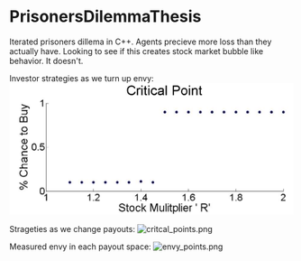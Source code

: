 # PrisonersDilemmaThesis
Iterated prisoners dillema in C++. Agents precieve more loss than they actually have. Looking to see if this creates stock market bubble like behavior. It doesn't.

Investor strategies as we turn up envy:
!["Critical Point"](/img/critical_point.png)

Strageties as we change payouts:
![critcal_points.png](critcal_points.png)

Measured envy in each payout space:
![envy_points.png](envy_points.png)
